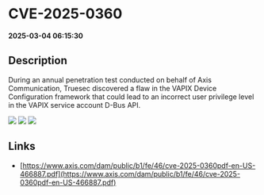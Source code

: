 # CVE-2025-0360

**2025-03-04 06:15:30**

## Description
During an annual penetration test conducted on behalf of Axis Communication, Truesec discovered a flaw in the VAPIX Device Configuration framework that could lead to an incorrect user privilege level in the VAPIX service account D-Bus API.

![](https://img.shields.io/static/v1?label=Score&message=7.8&color=red)
![](https://img.shields.io/static/v1?label=Severity&message=HIGH&color=red)
![](https://img.shields.io/static/v1?label=CWE&message=Auth&color=green)

## Links
- [https://www.axis.com/dam/public/b1/fe/46/cve-2025-0360pdf-en-US-466887.pdf](https://www.axis.com/dam/public/b1/fe/46/cve-2025-0360pdf-en-US-466887.pdf)
